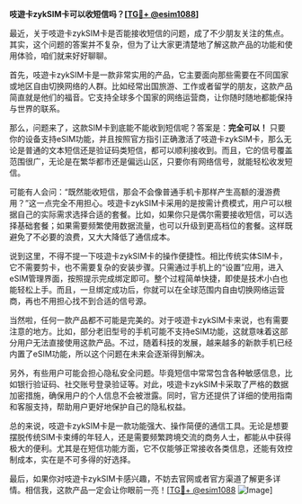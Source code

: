 **吱遊卡zykSIM卡可以收短信吗？[[TG💪+ @esim1088](https://t.me/s/esim1088)]**

最近，关于吱遊卡zykSIM卡是否能接收短信的问题，成了不少朋友关注的焦点。其实，这个问题的答案并不复杂，但为了让大家更清楚地了解这款产品的功能和使用体验，咱们就来好好聊聊。

首先，吱遊卡zykSIM卡是一款非常实用的产品，它主要面向那些需要在不同国家或地区自由切换网络的人群。比如经常出国旅游、工作或者留学的朋友，这款产品简直就是他们的福音。它支持全球多个国家的网络运营商，让你随时随地都能保持与世界的联系。

那么，问题来了，这款SIM卡到底能不能收到短信呢？答案是：**完全可以！** 只要你的设备支持eSIM功能，并且按照官方指引正确激活了吱遊卡zykSIM卡，那么无论是普通的文本短信还是验证码类短信，都可以顺利接收到。而且，它的信号覆盖范围很广，无论是在繁华都市还是偏远山区，只要你有网络信号，就能轻松收发短信。

可能有人会问：“既然能收短信，那会不会像普通手机卡那样产生高额的漫游费用？”这一点完全不用担心。吱遊卡zykSIM卡采用的是按需计费模式，用户可以根据自己的实际需求选择合适的套餐。比如，如果你只是偶尔需要接收短信，可以选择基础套餐；如果需要频繁使用数据流量，也可以升级到更高档位的套餐。这样既避免了不必要的浪费，又大大降低了通信成本。

说到这里，不得不提一下吱遊卡zykSIM卡的操作便捷性。相比传统实体SIM卡，它不需要剪卡，也不需要复杂的安装步骤。只需通过手机上的“设置”应用，进入eSIM管理界面，按照提示完成绑定即可。整个过程简单快捷，即使是技术小白也能轻松上手。而且，一旦绑定成功后，你就可以在全球范围内自由切换网络运营商，再也不用担心找不到合适的信号源。

当然啦，任何一款产品都不可能是完美的。对于吱遊卡zykSIM卡来说，也有需要注意的地方。比如，部分老旧型号的手机可能不支持eSIM功能，这就意味着这部分用户无法直接使用这款产品。不过，随着科技的发展，越来越多的新款手机已经内置了eSIM功能，所以这个问题在未来会逐渐得到解决。

另外，有些用户可能会担心隐私安全问题。毕竟短信中常常包含各种敏感信息，比如银行验证码、社交账号登录验证等。对此，吱遊卡zykSIM卡采取了严格的数据加密措施，确保用户的个人信息不会被泄露。同时，官方还提供了详细的使用指南和客服支持，帮助用户更好地保护自己的隐私权益。

总的来说，吱遊卡zykSIM卡是一款功能强大、操作简便的通信工具。无论是想要摆脱传统SIM卡束缚的年轻人，还是需要频繁跨境交流的商务人士，都能从中获得极大的便利。尤其是在短信功能方面，它不仅能够正常接收各类信息，还能有效控制成本，实在是不可多得的好选择。

最后，如果你对吱遊卡zykSIM卡感兴趣，不妨去官网或者官方渠道了解更多详情。相信我，这款产品一定会让你眼前一亮！[[TG💪+ @esim1088](https://t.me/s/esim1088) ![Image](https://i.postimg.cc/4NQfJmqS/Snipaste-2025-05-13-00-14-12.png)]
